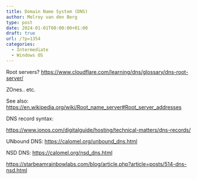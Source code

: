 ```yaml
---
title: Domain Name System (DNS)
author: Melroy van den Berg
type: post
date: 2024-01-01T00:00:00+01:00
draft: true
url: /?p=1354
categories:
  - Intermediate
  - Windows OS
---
```


Root servers?
https://www.cloudflare.com/learning/dns/glossary/dns-root-server/

ZOnes.. etc.

See also: https://en.wikipedia.org/wiki/Root_name_server#Root_server_addresses

DNS record syntax:

https://www.ionos.com/digitalguide/hosting/technical-matters/dns-records/

UNbound DNS: https://calomel.org/unbound_dns.html

NSD DNS: https://calomel.org/nsd_dns.html

https://starbeamrainbowlabs.com/blog/article.php?article=posts/514-dns-nsd.html
